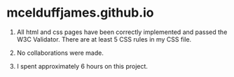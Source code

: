 # mcelduffjames.github.io

1. All html and css pages have been correctly implemented and passed the W3C Validator.
There are at least 5 CSS rules in my CSS file.

2. No collaborations were made.

3. I spent approximately 6 hours on this project.
